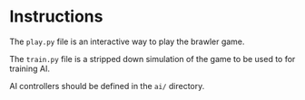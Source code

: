 # Instructions

The `play.py` file is an interactive way to play the brawler game.

The `train.py` file is a stripped down simulation of the game to be used to for training AI.

AI controllers should be defined in the `ai/` directory.
